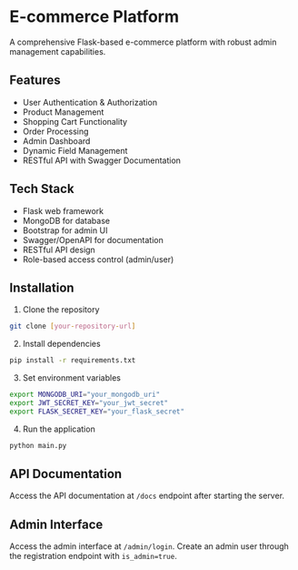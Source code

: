 # E-commerce Platform

A comprehensive Flask-based e-commerce platform with robust admin management capabilities.

## Features

- User Authentication & Authorization
- Product Management
- Shopping Cart Functionality
- Order Processing
- Admin Dashboard
- Dynamic Field Management
- RESTful API with Swagger Documentation

## Tech Stack

- Flask web framework
- MongoDB for database
- Bootstrap for admin UI
- Swagger/OpenAPI for documentation
- RESTful API design
- Role-based access control (admin/user)

## Installation

1. Clone the repository
```bash
git clone [your-repository-url]
```

2. Install dependencies
```bash
pip install -r requirements.txt
```

3. Set environment variables
```bash
export MONGODB_URI="your_mongodb_uri"
export JWT_SECRET_KEY="your_jwt_secret"
export FLASK_SECRET_KEY="your_flask_secret"
```

4. Run the application
```bash
python main.py
```

## API Documentation

Access the API documentation at `/docs` endpoint after starting the server.

## Admin Interface

Access the admin interface at `/admin/login`. Create an admin user through the registration endpoint with `is_admin=true`.
